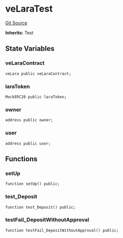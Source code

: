 # veLaraTest
[Git Source](https://github.com-VargaElod23/Lara-staking/liquid-staking/blob/93907a3b8fb9a6839cf7eb3e681388f7e558b230/contracts/test/veLara.t.sol)

**Inherits:**
Test


## State Variables
### veLaraContract

```solidity
veLara public veLaraContract;
```


### laraToken

```solidity
MockERC20 public laraToken;
```


### owner

```solidity
address public owner;
```


### user

```solidity
address public user;
```


## Functions
### setUp


```solidity
function setUp() public;
```

### test_Deposit


```solidity
function test_Deposit() public;
```

### testFail_DepositWithoutApproval


```solidity
function testFail_DepositWithoutApproval() public;
```

